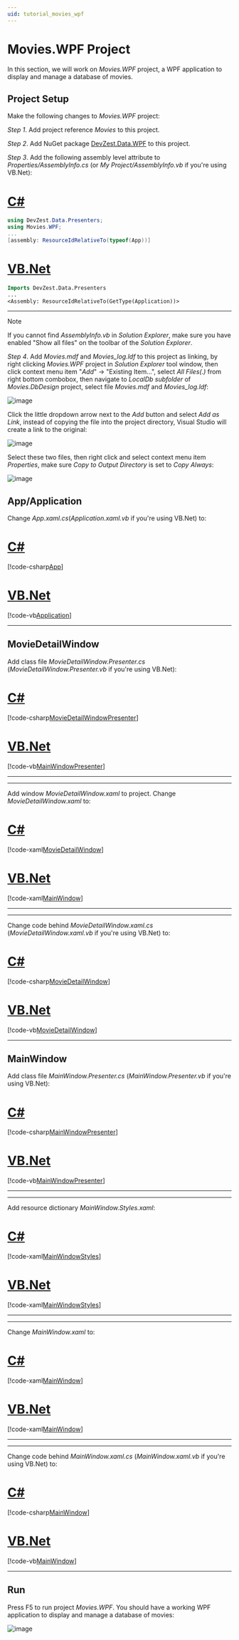 ```yaml
---
uid: tutorial_movies_wpf
---
```


# Movies.WPF Project

In this section, we will work on *Movies.WPF* project, a WPF application to display and manage a database of movies.

## Project Setup

Make the following changes to *Movies.WPF* project:

*Step 1*. Add project reference *Movies* to this project.

*Step 2*. Add NuGet package [DevZest.Data.WPF](https://www.nuget.org/packages/DevZest.Data.WPF/) to this project.

*Step 3*. Add the following assembly level attribute to *Properties/AssemblyInfo.cs* (or *My Project/AssemblyInfo.vb* if you're using VB.Net):

# [C#](#tab/cs)

```csharp
using DevZest.Data.Presenters;
using Movies.WPF;
...
[assembly: ResourceIdRelativeTo(typeof(App))]
```

# [VB.Net](#tab/vb)

```vb
Imports DevZest.Data.Presenters
...
<Assembly: ResourceIdRelativeTo(GetType(Application))>
```

***

>[!Note]
>If you cannot find *AssemblyInfo.vb* in *Solution Explorer*, make sure you have enabled "Show all files" on the toolbar of the *Solution Explorer*.

*Step 4*. Add *Movies.mdf* and *Movies_log.ldf* to this project as linking, by right clicking *Movies.WPF* project in *Solution Explorer* tool window, then click context menu item "*Add*" -> "Existing Item...", select *All Files(*.*)* from right bottom combobox, then navigate to *LocalDb subfolder* of *Movies.DbDesign* project, select file *Movies.mdf* and *Movies_log.ldf*:

![image](/images/tutorial_add_moviesdb.jpg)

 Click the little dropdown arrow next to the *Add* button and select *Add as Link*, instead of copying the file into the project directory, Visual Studio will create a link to the original:

![image](/images/tutorial_linked_moviesdb.jpg)

Select these two files, then right click and select context menu item *Properties*, make sure *Copy to Output Directory* is set to *Copy Always*:

![image](/images/tutorial_copy_always.jpg)

## App/Application

Change *App.xaml.cs*(*Application.xaml.vb* if you're using VB.Net) to:

# [C#](#tab/cs)

[!code-csharp[App](../../../../samples/Tutorial/Movies.WPF/App.xaml.cs)]

# [VB.Net](#tab/vb)

[!code-vb[Application](../../../../samples.vb/Tutorial/Movies.WPF/Application.xaml.vb)]

***

## MovieDetailWindow

Add class file *MovieDetailWindow.Presenter.cs* (*MovieDetailWindow.Presenter.vb* if you're using VB.Net):

# [C#](#tab/cs)

[!code-csharp[MovieDetailWindowPresenter](../../../../samples/Tutorial/Movies.WPF/MovieDetailWindow.Presenter.cs)]

# [VB.Net](#tab/vb)

[!code-vb[MainWindowPresenter](../../../../samples.vb/Tutorial/Movies.WPF/MovieDetailWindow.Presenter.vb)]

***

***

Add window *MovieDetailWindow.xaml* to project. Change *MovieDetailWindow.xaml* to:

# [C#](#tab/cs)

[!code-xaml[MovieDetailWindow](../../../../samples/Tutorial/Movies.WPF/MovieDetailWindow.xaml)]

# [VB.Net](#tab/vb)

[!code-xaml[MainWindow](../../../../samples.vb/Tutorial/Movies.WPF/MovieDetailWindow.xaml)]

***

***

Change code behind *MovieDetailWindow.xaml.cs* (*MovieDetailWindow.xaml.vb* if you're using VB.Net) to:

# [C#](#tab/cs)

[!code-csharp[MovieDetailWindow](../../../../samples/Tutorial/Movies.WPF/MovieDetailWindow.xaml.cs)]

# [VB.Net](#tab/vb)

[!code-vb[MovieDetailWindow](../../../../samples.vb/Tutorial/Movies.WPF/MovieDetailWindow.xaml.vb)]

***

## MainWindow

Add class file *MainWindow.Presenter.cs* (*MainWindow.Presenter.vb* if you're using VB.Net):

# [C#](#tab/cs)

[!code-csharp[MainWindowPresenter](../../../../samples/Tutorial/Movies.WPF/MainWindow.Presenter.cs)]

# [VB.Net](#tab/vb)

[!code-vb[MainWindowPresenter](../../../../samples.vb/Tutorial/Movies.WPF/MainWindow.Presenter.vb)]

***

***

Add resource dictionary *MainWindow.Styles.xaml*:

# [C#](#tab/cs)

[!code-xaml[MainWindowStyles](../../../../samples/Tutorial/Movies.WPF/MainWindow.Styles.xaml)]

# [VB.Net](#tab/vb)

[!code-xaml[MainWindowStyles](../../../../samples.vb/Tutorial/Movies.WPF/MainWindow.Styles.xaml)]

***

***

Change *MainWindow.xaml* to:

# [C#](#tab/cs)

[!code-xaml[MainWindow](../../../../samples/Tutorial/Movies.WPF/MainWindow.xaml)]

# [VB.Net](#tab/vb)

[!code-xaml[MainWindow](../../../../samples.vb/Tutorial/Movies.WPF/MainWindow.xaml)]

***

***

Change code behind *MainWindow.xaml.cs* (*MainWindow.xaml.vb* if you're using VB.Net) to:

# [C#](#tab/cs)

[!code-csharp[MainWindow](../../../../samples/Tutorial/Movies.WPF/MainWindow.xaml.cs)]

# [VB.Net](#tab/vb)

[!code-vb[MainWindow](../../../../samples.vb/Tutorial/Movies.WPF/MainWindow.xaml.vb)]

***

## Run

Press F5 to run project *Movies.WPF*. You should have a working WPF application to display and manage a database of movies:

![image](/images/tutorial_movies_wpf_run.jpg)
